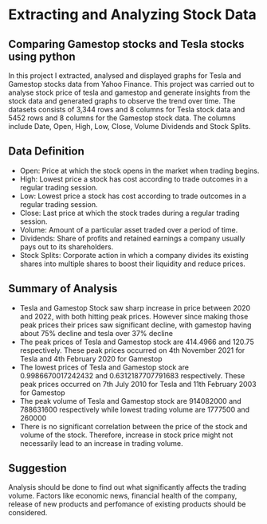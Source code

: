 # Extracting and Analyzing Stock Data
## Comparing Gamestop stocks and Tesla stocks using python

In this project I extracted, analysed and displayed graphs for Tesla and Gamestop stocks data from Yahoo Finance. This project was carried out to analyse stock price of tesla and gamestop and generate insights from the stock data and generated graphs to observe the trend over time.
The datasets consists of 3,344 rows and 8 columns for Tesla stock data and 5452 rows and 8 columns for the Gamestop stock data. The columns include Date, Open, High, Low, Close, Volume	Dividends and	Stock Splits.
## Data Definition
<ul>
  <li>Open: Price at which the stock opens in the market when trading begins.</li>
  <li>High: Lowest price a stock has cost according to trade outcomes in a regular trading session.</li>
  <li>Low: Lowest price a stock has cost according to trade outcomes in a regular trading session.</li>
  <li>Close: Last price at which the stock trades during a regular trading session.</li>
  <li>Volume: Amount of a particular asset traded over a period of time.</li>
  <li>Dividends: Share of profits and retained earnings a company usually pays out to its shareholders.</li>
  <li>Stock Splits: Corporate action in which a company divides its existing shares into multiple shares to boost their liquidity and reduce prices.</li>
</ul>
  
## Summary of Analysis
<ul>
    <li>Tesla and Gamestop Stock saw sharp increase in price between 2020 and 2022, with both hitting peak prices. However since making those peak prices their prices saw significant decline, with gamestop having about 75% decline and tesla over 37% decline</li>
    <li>The peak prices of Tesla and Gamestop stock are 414.4966 and 120.75 respectively. These peak prices occurred on 4th November 2021 for Tesla and 4th February 2020 for Gamestop</li>
    <li>The lowest prices of Tesla and Gamestop stock are 0.9986670017242432 and 0.6312187707791683 respectively. These peak prices occurred on 7th July 2010 for Tesla and 11th February 2003 for Gamestop</li>
    <li>The peak volume of Tesla and Gamestop stock are 914082000 and 788631600 respectively while lowest trading volume are 1777500 and 260000 </li>   
    <li>There is no significant correlation between the price of the stock and volume of the stock. Therefore, increase in stock price might not necessarily lead to an increase in trading volume.</li>  
</ul>

## Suggestion
Analysis should be done to find out what significantly affects the trading volume. Factors like economic news, financial health of the company, release of new products and perfomance of existing products should be considered. 
